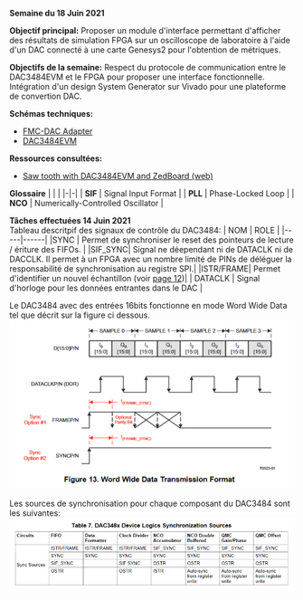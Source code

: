 **Semaine du 18 Juin 2021**

**Objectif principal:** Proposer un module d'interface permettant d'afficher des résultats de simulation FPGA sur un oscilloscope de laboratoire à l'aide d'un DAC connecté à une carte Genesys2 pour l'obtention de métriques.

**Objectifs de la semaine:** Respect du protocole de communication entre le DAC3484EVM et le FPGA pour proposer une interface fonctionnelle. Intégration d'un design System Generator sur Vivado pour une plateforme de convertion DAC.

**Schémas techniques:**
- [FMC-DAC Adapter](../docs/FMC-DAC-ADAPTER_SCH_D.pdf)
- [DAC3484EVM](../docs/DAC348XEVM-SCH_H.pdf)

**Ressources consultées:** 
- [Saw tooth with DAC3484EVM and ZedBoard (web)]([lien](https://e2e.ti.com/support/data-converters-group/data-converters/f/data-converters-forum/439065/saw-tooth-with-dac3484evm-and-zedboard?tisearch=e2e-sitesearch&keymatch=DAC3484EVM#))

**Glossaire**
| | |
|-|-|
| **SIF** | Signal Input Format |
| **PLL** | Phase-Locked Loop |
| **NCO** | Numerically-Controlled Oscillator |


**Tâches effectuées 14 Juin 2021**\
Tableau descritpif des signaux de contrôle du DAC3484:
| NOM | ROLE |
|-----|------|
|SYNC | Permet de synchroniser le reset des pointeurs de lecture / ériture des FIFOs. |
|SIF_SYNC| Signal ne déependant ni de DATACLK ni de DACCLK. Il permet à un FPGA avec un nombre limité de PINs de déléguer la responsabilité de synchronisation au registre SPI.|
|ISTR/FRAME| Permet d'identifier un nouvel échantillon (voir [page 12](https://www.ti.com/lit/an/slaa584/slaa584.pdf?ts=1623100088349&ref_url=https%253A%252F%252Fwww.google.com%252F))|
| DATACLK | Signal d'horloge pour les données entrantes dans le DAC |

Le DAC3484 avec des entrées 16bits fonctionne en mode Word Wide Data tel que décrit sur la figure ci dessous.
![](../img/word_wide_data.png)

Les sources de synchronisation pour chaque composant du DAC3484 sont les suivantes:
![](../img/dac348x_sync_sources.png)